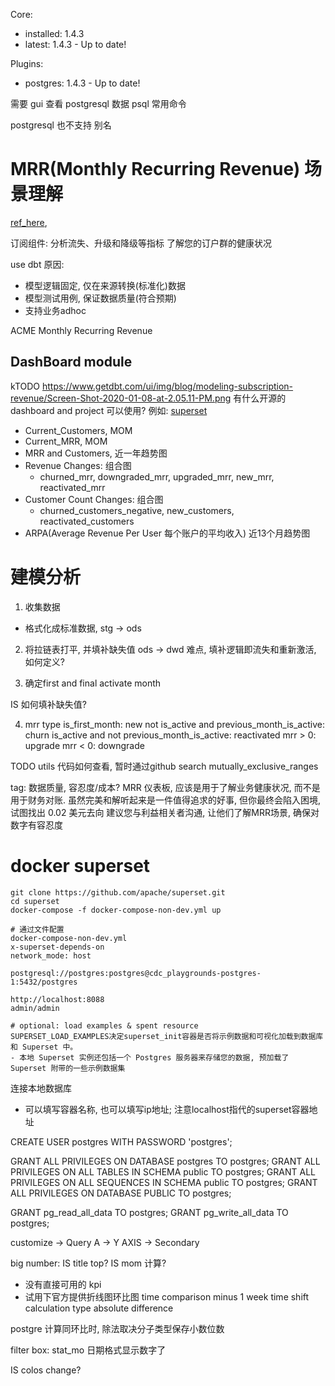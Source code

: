 Core:
  - installed: 1.4.3
  - latest:    1.4.3 - Up to date!

Plugins:
  - postgres: 1.4.3 - Up to date!


需要 gui 查看 postgresql 数据
psql 常用命令

postgresql 也不支持 别名



# MRR(Monthly Recurring Revenue) 场景理解
[ref_here](https://blog.getdbt.com/modeling-subscription-revenue/),


订阅组件: 
分析流失、升级和降级等指标
了解您的订户群的健康状况

use dbt 原因:
- 模型逻辑固定, 仅在来源转换(标准化)数据
- 模型测试用例, 保证数据质量(符合预期)
- 支持业务adhoc


ACME Monthly Recurring Revenue

## DashBoard module


kTODO 
https://www.getdbt.com/ui/img/blog/modeling-subscription-revenue/Screen-Shot-2020-01-08-at-2.05.11-PM.png
有什么开源的 dashboard and project 可以使用? 例如: [superset](https://superset.incubator.apache.org/)


- Current_Customers, MOM
- Current_MRR, MOM
- MRR and Customers, 近一年趋势图
- Revenue Changes: 组合图
    - churned_mrr, downgraded_mrr, upgraded_mrr, new_mrr, reactivated_mrr
- Customer Count Changes: 组合图
    - churned_customers_negative, new_customers, reactivated_customers
- ARPA(Average Revenue Per User 每个账户的平均收入) 近13个月趋势图



# 建模分析

1. 收集数据
- 格式化成标准数据, stg -> ods

2. 将拉链表打平, 并填补缺失值
ods -> dwd
难点, 填补逻辑即流失和重新激活, 如何定义?

3. 确定first and final activate month

IS 如何填补缺失值?


4. mrr type
is_first_month: new
not is_active and previous_month_is_active: churn
is_active and not previous_month_is_active: reactivated
mrr > 0: upgrade
mrr < 0: downgrade


TODO utils 代码如何查看, 暂时通过github search mutually_exclusive_ranges

tag: 数据质量, 容忍度/成本?
MRR 仪表板, 应该是用于了解业务健康状况, 而不是用于财务对账. 
虽然完美和解听起来是一件值得追求的好事, 但你最终会陷入困境, 试图找出 0.02 美元去向
建议您与利益相关者沟通, 让他们了解MRR场景, 确保对数字有容忍度




# docker superset 
```shell
git clone https://github.com/apache/superset.git
cd superset
docker-compose -f docker-compose-non-dev.yml up

# 通过文件配置
docker-compose-non-dev.yml
x-superset-depends-on
network_mode: host

postgresql://postgres:postgres@cdc_playgrounds-postgres-1:5432/postgres

http://localhost:8088
admin/admin

# optional: load examples & spent resource
SUPERSET_LOAD_EXAMPLES决定superset_init容器是否将示例数据和可视化加载到数据库和 Superset 中。
- 本地 Superset 实例还包括一个 Postgres 服务器来存储您的数据, 预加载了 Superset 附带的一些示例数据集

```

连接本地数据库
- 可以填写容器名称, 也可以填写ip地址; 注意localhost指代的superset容器地址



CREATE USER postgres WITH PASSWORD 'postgres';


GRANT ALL PRIVILEGES ON DATABASE postgres TO postgres;
GRANT ALL PRIVILEGES ON ALL TABLES IN SCHEMA public TO postgres;
GRANT ALL PRIVILEGES ON ALL SEQUENCES IN SCHEMA public TO postgres;
GRANT ALL PRIVILEGES ON DATABASE PUBLIC TO postgres;


GRANT pg_read_all_data TO postgres;
GRANT pg_write_all_data TO postgres;


customize -> Query A -> Y AXIS -> Secondary


big number:
IS title top? 
IS mom 计算?
- 没有直接可用的 kpi 
- 试用下官方提供折线图环比图
time comparison
minus 1 week
time shift 
calculation type 
absolute difference 

postgre 计算同环比时, 除法取决分子类型保存小数位数

filter box: stat_mo 日期格式显示数字了

IS colos change?
